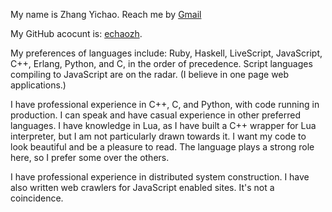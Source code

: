 My name is Zhang Yichao. Reach me by [Gmail](mailto:echaozh@gmail.com)

My GitHub acocunt is: [echaozh](https://github.com/echaozh).

My preferences of languages include: Ruby, Haskell, LiveScript, JavaScript, C++,
Erlang, Python, and C, in the order of precedence. Script languages compiling to
JavaScript are on the radar. (I believe in one page web applications.)

I have professional experience in C++, C, and Python, with code running in
production. I can speak and have casual experience in other preferred languages.
I have knowledge in Lua, as I have built a C++ wrapper for Lua interpreter, but
I am not particularly drawn towards it. I want my code to look beautiful and
be a pleasure to read. The language plays a strong role here, so I prefer some
over the others.

I have professional experience in distributed system construction. I have also
written web crawlers for JavaScript enabled sites. It's not a coincidence.

